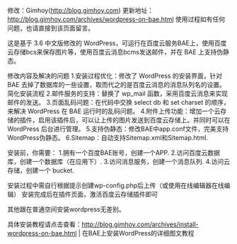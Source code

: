 
修改：Gimhoy(http://blog.gimhoy.com)
更新地址：http://blog.gimhoy.com/archives/wordpress-on-bae.html
使用过程如有任何问题，也请直接到该页面留言。


这是基于 3.6 中文版修改的 WordPress，可运行在百度云服务BAE上，使用百度云存储bcs来保存图片等，使用百度云消息bcms发送邮件，并在 BAE 上支持伪静态。


修改内容及解决的问题
1.安装过程优化：修改了 WordPress 的安装界面，针对 BAE 去掉了数据库的一些设置，取而代之的是百度云消息的消息队列名的设置。简化安装流程
2.邮件服务的支持：替换了 wp_mail 函数，采用百度云消息来实现邮件的发送。
3.页面乱码问题：在代码中交换 select db 和 set charset 的顺序，来解决 WordPress 在 BAE 运行时的乱码问题。
4.附件上传功能：增加一个云存储的插件，启用该插件后，可以让上传的图片发送到百度云存储上。并同时可以在 WordPress 后台进行管理。
5.支持伪静态：修改BAE中app.conf文件，完美支持WordPress伪静态。
6.Sitemap：自动支持Sitemap.xml和Sitemap.html.


安装前，你需要：
1.拥有一个百度BAE账号，创建一个APP.
2.访问百度云数据库，创建一个数据库（在应用下）.
3.访问消息服务，创建一个消息队列.
4.访问云存储，创建一个 bucket.

安装过程中需自行根据提示创建wp-config.php后上传（或使用在线编辑器在线编辑）
安装完成后在插件页面，激活百度云存储插件即可

其他跟在普通空间安装wordpress无差别。

具体安装教程请点击查看：http://blog.gimhoy.com/archives/install-wordpress-on-bae.html | 在BAE上安装WordPress的详细图文教程